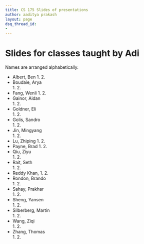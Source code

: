 ```yaml
---
title: CS 175 Slides of presentations
author: aaditya prakash
layout: page
dsq_thread_id:
- 
---
```


# Slides for classes taught by Adi

Names are arranged alphabetically.

  * Albert, Ben	
    1. 
    2. 
  * Boudaie, Arya	
    1. 
    2. 
  * Fang, Wenli	
    1. 
    2. 
  * Gainor, Aidan	
    1. 
    2. 
  * Goldner, Eli	
    1. 
    2. 
  * Golis, Sandro	
    1. 
    2. 
  * Jin, Mingyang	
    1. 
    2. 
  * Lu, Zhiping	
    1. 
    2. 
  * Payne, Brad	
    1. 
    2. 
  * Qiu, Ziyu	
    1. 
    2. 
  * Rait, Seth	
    1. 
    2. 
  * Reddy Khan, 
    1. 
    2. 
  * Rondon, Brando	
    1. 
    2. 
  * Sahay, Prakhar	
    1. 
    2. 
  * Sheng, Yansen	
    1. 
    2. 
  * Silberberg, Martin	
    1. 
    2. 
  * Wang, Ziqi	
    1. 
    2. 
  * Zhang, Thomas	
    1. 
    2. 
